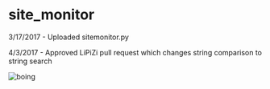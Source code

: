 # site_monitor
3/17/2017 - Uploaded sitemonitor.py

4/3/2017 - Approved LiPiZi pull request which changes string comparison to string search


![boing](http://i.imgur.com/mnYqQgi.gif)
